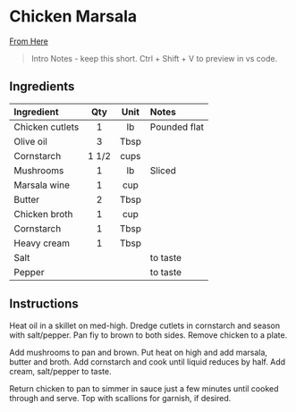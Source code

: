 # Chicken Marsala

[From Here](https://github.com/cnstoll/Grocery-Recipe-Format)

> Intro Notes - keep this short. Ctrl + Shift + V to preview in vs code.

## Ingredients

| Ingredient          | Qty    | Unit   | Notes                                              |
|:--------------------|:-------:|:--------:|:-----------------------------------------------------|
| Chicken cutlets      | 1      | lb | Pounded flat                                               |
| Olive oil            | 3      | Tbsp   |                                                    |
| Cornstarch           | 1 1/2  | cups   |                                                    |
| Mushrooms   | 1      | lb | Sliced                                           |
| Marsala wine         | 1      | cup    |                                                    |
| Butter               | 2      | Tbsp   |                                                    |
| Chicken broth        | 1      | cup    |                                                    |
| Cornstarch           | 1      | Tbsp   |                                                    |
| Heavy cream          | 1      | Tbsp   |                                                    |
| Salt                 |        |        | to taste                                           |
| Pepper               |        |        | to taste                                           |
                                                                                    

## Instructions

Heat oil in a skillet on med-high. Dredge cutlets in cornstarch and
season with salt/pepper. Pan fiy to brown to both sides. Remove
chicken to a plate.

Add mushrooms to pan and brown. Put heat on high and add marsala, butter and broth. Add cornstarch and
cook until liquid reduces by half. Add cream, salt/pepper to taste.

Return chicken to pan to simmer in sauce just a few minutes until
cooked through and serve. Top with scallions for garnish, if desired.